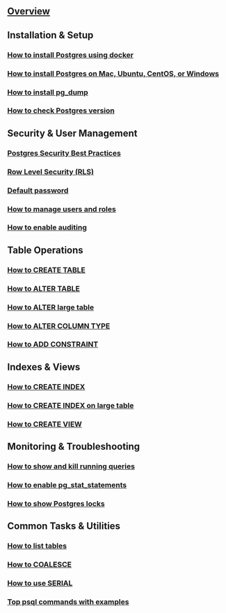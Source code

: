---
---

## [Overview](/reference/postgres/how-to/overview)

## Installation & Setup

### [How to install Postgres using docker](/reference/postgres/how-to/how-to-install-postgres-using-docker)

### [How to install Postgres on Mac, Ubuntu, CentOS, or Windows](/reference/postgres/how-to/how-to-install-postgres-on-mac-ubuntu-centos-windows)

### [How to install pg_dump](/reference/postgres/how-to/how-to-install-pgdump-on-mac-ubuntu-centos-windows)

### [How to check Postgres version](/reference/postgres/how-to/how-to-check-postgres-version)

## Security & User Management

### [Postgres Security Best Practices](/reference/postgres/how-to/postgres-security-best-practices)

### [Row Level Security (RLS)](/reference/postgres/how-to/postgres-row-level-security)

### [Default password](/reference/postgres/how-to/postgres-default-password)

### [How to manage users and roles](/reference/postgres/how-to/how-to-manage-postgres-users-and-roles)

### [How to enable auditing](/reference/postgres/how-to/how-to-enable-auditing-postgres)

## Table Operations

### [How to CREATE TABLE](/reference/postgres/how-to/how-to-create-table-postgres)

### [How to ALTER TABLE](/reference/postgres/how-to/how-to-alter-table-postgres)

### [How to ALTER large table](/reference/postgres/how-to/how-to-alter-large-table-postgres)

### [How to ALTER COLUMN TYPE](/reference/postgres/how-to/how-to-alter-column-type-postgres)

### [How to ADD CONSTRAINT](/reference/postgres/how-to/how-to-add-constraint-postgres)

## Indexes & Views

### [How to CREATE INDEX](/reference/postgres/how-to/how-to-create-index-postgres)

### [How to CREATE INDEX on large table](/reference/postgres/how-to/how-to-create-index-on-large-table-postgres)

### [How to CREATE VIEW](/reference/postgres/how-to/how-to-create-view-postgres)

## Monitoring & Troubleshooting

### [How to show and kill running queries](/reference/postgres/how-to/how-to-show-and-kill-postgres-running-queries)

### [How to enable pg_stat_statements](/reference/postgres/how-to/how-to-enable-pg-stat-statements-postgres)

### [How to show Postgres locks](/reference/postgres/how-to/how-to-show-postgres-locks)

## Common Tasks & Utilities

### [How to list tables](/reference/postgres/how-to/how-to-list-tables-postgres)

### [How to COALESCE](/reference/postgres/how-to/how-to-coalesce-postgres)

### [How to use SERIAL](/reference/postgres/how-to/how-to-use-serial-postgres)

### [Top psql commands with examples](/reference/postgres/how-to/top-psql-commands-with-examples)
